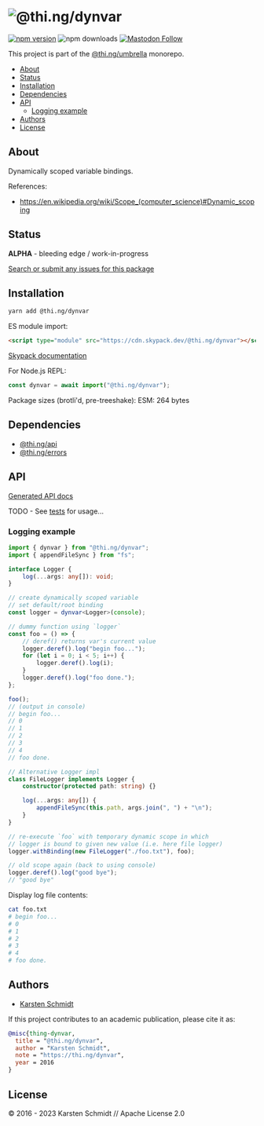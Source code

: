 <!-- This file is generated - DO NOT EDIT! -->

# ![@thi.ng/dynvar](https://media.thi.ng/umbrella/banners-20220914/thing-dynvar.svg?973b46f6)

[![npm version](https://img.shields.io/npm/v/@thi.ng/dynvar.svg)](https://www.npmjs.com/package/@thi.ng/dynvar)
![npm downloads](https://img.shields.io/npm/dm/@thi.ng/dynvar.svg)
[![Mastodon Follow](https://img.shields.io/mastodon/follow/109331703950160316?domain=https%3A%2F%2Fmastodon.thi.ng&style=social)](https://mastodon.thi.ng/@toxi)

This project is part of the
[@thi.ng/umbrella](https://github.com/thi-ng/umbrella/) monorepo.

- [About](#about)
- [Status](#status)
- [Installation](#installation)
- [Dependencies](#dependencies)
- [API](#api)
  - [Logging example](#logging-example)
- [Authors](#authors)
- [License](#license)

## About

Dynamically scoped variable bindings.

References:

- https://en.wikipedia.org/wiki/Scope_(computer_science)#Dynamic_scoping

## Status

**ALPHA** - bleeding edge / work-in-progress

[Search or submit any issues for this package](https://github.com/thi-ng/umbrella/issues?q=%5Bdynvar%5D+in%3Atitle)

## Installation

```bash
yarn add @thi.ng/dynvar
```

ES module import:

```html
<script type="module" src="https://cdn.skypack.dev/@thi.ng/dynvar"></script>
```

[Skypack documentation](https://docs.skypack.dev/)

For Node.js REPL:

```js
const dynvar = await import("@thi.ng/dynvar");
```

Package sizes (brotli'd, pre-treeshake): ESM: 264 bytes

## Dependencies

- [@thi.ng/api](https://github.com/thi-ng/umbrella/tree/develop/packages/api)
- [@thi.ng/errors](https://github.com/thi-ng/umbrella/tree/develop/packages/errors)

## API

[Generated API docs](https://docs.thi.ng/umbrella/dynvar/)

TODO - See
[tests](https://github.com/thi-ng/umbrella/blob/develop/packages/dynvar/test/index.ts)
for usage...

### Logging example

```ts
import { dynvar } from "@thi.ng/dynvar";
import { appendFileSync } from "fs";

interface Logger {
    log(...args: any[]): void;
}

// create dynamically scoped variable
// set default/root binding
const logger = dynvar<Logger>(console);

// dummy function using `logger`
const foo = () => {
    // deref() returns var's current value
    logger.deref().log("begin foo...");
    for (let i = 0; i < 5; i++) {
        logger.deref().log(i);
    }
    logger.deref().log("foo done.");
};

foo();
// (output in console)
// begin foo...
// 0
// 1
// 2
// 3
// 4
// foo done.

// Alternative Logger impl
class FileLogger implements Logger {
    constructor(protected path: string) {}

    log(...args: any[]) {
        appendFileSync(this.path, args.join(", ") + "\n");
    }
}

// re-execute `foo` with temporary dynamic scope in which
// logger is bound to given new value (i.e. here file logger)
logger.withBinding(new FileLogger("./foo.txt"), foo);

// old scope again (back to using console)
logger.deref().log("good bye");
// "good bye"
```

Display log file contents:

```bash
cat foo.txt
# begin foo...
# 0
# 1
# 2
# 3
# 4
# foo done.
```

## Authors

- [Karsten Schmidt](https://thi.ng)

If this project contributes to an academic publication, please cite it as:

```bibtex
@misc{thing-dynvar,
  title = "@thi.ng/dynvar",
  author = "Karsten Schmidt",
  note = "https://thi.ng/dynvar",
  year = 2016
}
```

## License

&copy; 2016 - 2023 Karsten Schmidt // Apache License 2.0
